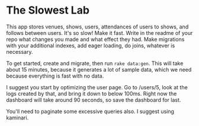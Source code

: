 # The Slowest Lab

This app stores venues, shows, users, attendances of users to shows, and follows between users.  It's so slow!  Make it fast.  Write in the readme of your repo what changes you made and what effect they had.  Make migrations with your additional indexes, add eager loading, do joins, whatever is necessary.

To get started, create and migrate, then run `rake data:gen`.  This will take about 15 minutes, because it generates a lot of sample data, which we need because everything is fast with no data.

I suggest you start by optimizing the user page.  Go to /users/5, look at the logs created by that, and bring it down to below 100ms.  Right now the dashboard will take around 90 seconds, so save the dashboard for last.

You'll need to paginate some excessive queries also.  I suggest using kaminari.